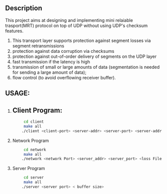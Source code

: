 ## Description
This project aims at  designing and implementing mini relaiable trasport(MRT) protocol on top of UDP without using UDP's checksum features.
1. This transport layer supports protection against segment losses via segment retransmissions
2. protection against data corruption via checksums 
3. protection against out-of-order delivery of segments on the UDP layer 
4. fast transmission if the latency is high
5. transmission of small or large amounts of data (segmentation is needed for sending a large amount of data);
6. flow control (to avoid overflowing receiver buffer).

## USAGE:
1. Client Program:
    - 
    ```bash
         cd client
         make all
        ./client <client-port> <server-addr> <server-port> <server-address>
    ```
2. Network Program
    ```bash
         cd network
         make all
        ./network <network Port> <server_addr> <server_port> <loss File>
    ```
3. Server Program
    ```bash
         cd server
         make all
        ./server <server port> < buffer size>
    ```




